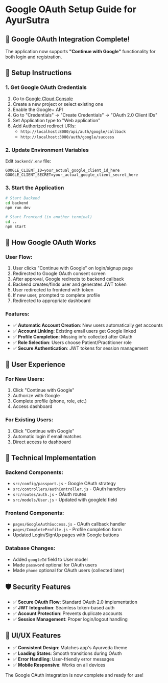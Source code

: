 # Google OAuth Setup Guide for AyurSutra

## 🔐 Google OAuth Integration Complete!

The application now supports **"Continue with Google"** functionality for both login and registration.

## 🚀 Setup Instructions

### 1. **Get Google OAuth Credentials**

1. Go to [Google Cloud Console](https://console.cloud.google.com/)
2. Create a new project or select existing one
3. Enable the Google+ API
4. Go to "Credentials" → "Create Credentials" → "OAuth 2.0 Client IDs"
5. Set Application type to "Web application"
6. Add Authorized redirect URIs:
   - `http://localhost:8000/api/auth/google/callback`
   - `http://localhost:3000/auth/google/success`

### 2. **Update Environment Variables**

Edit `backend/.env` file:
```env
GOOGLE_CLIENT_ID=your_actual_google_client_id_here
GOOGLE_CLIENT_SECRET=your_actual_google_client_secret_here
```

### 3. **Start the Application**

```bash
# Start Backend
cd backend
npm run dev

# Start Frontend (in another terminal)
cd ..
npm start
```

## 🎯 How Google OAuth Works

### **User Flow:**
1. User clicks "Continue with Google" on login/signup page
2. Redirected to Google OAuth consent screen
3. After approval, Google redirects to backend callback
4. Backend creates/finds user and generates JWT token
5. User redirected to frontend with token
6. If new user, prompted to complete profile
7. Redirected to appropriate dashboard

### **Features:**
- ✅ **Automatic Account Creation**: New users automatically get accounts
- ✅ **Account Linking**: Existing email users get Google linked
- ✅ **Profile Completion**: Missing info collected after OAuth
- ✅ **Role Selection**: Users choose Patient/Practitioner role
- ✅ **Secure Authentication**: JWT tokens for session management

## 📱 User Experience

### **For New Users:**
1. Click "Continue with Google"
2. Authorize with Google
3. Complete profile (phone, role, etc.)
4. Access dashboard

### **For Existing Users:**
1. Click "Continue with Google"
2. Automatic login if email matches
3. Direct access to dashboard

## 🔧 Technical Implementation

### **Backend Components:**
- `src/config/passport.js` - Google OAuth strategy
- `src/controllers/authController.js` - OAuth handlers
- `src/routes/auth.js` - OAuth routes
- `src/models/User.js` - Updated with googleId field

### **Frontend Components:**
- `pages/GoogleAuthSuccess.js` - OAuth callback handler
- `pages/CompleteProfile.js` - Profile completion form
- Updated Login/SignUp pages with Google buttons

### **Database Changes:**
- Added `googleId` field to User model
- Made `password` optional for OAuth users
- Made `phone` optional for OAuth users (collected later)

## 🛡️ Security Features

- ✅ **Secure OAuth Flow**: Standard OAuth 2.0 implementation
- ✅ **JWT Integration**: Seamless token-based auth
- ✅ **Account Protection**: Prevents duplicate accounts
- ✅ **Session Management**: Proper login/logout handling

## 🎨 UI/UX Features

- ✅ **Consistent Design**: Matches app's Ayurveda theme
- ✅ **Loading States**: Smooth transitions during OAuth
- ✅ **Error Handling**: User-friendly error messages
- ✅ **Mobile Responsive**: Works on all devices

The Google OAuth integration is now complete and ready for use!